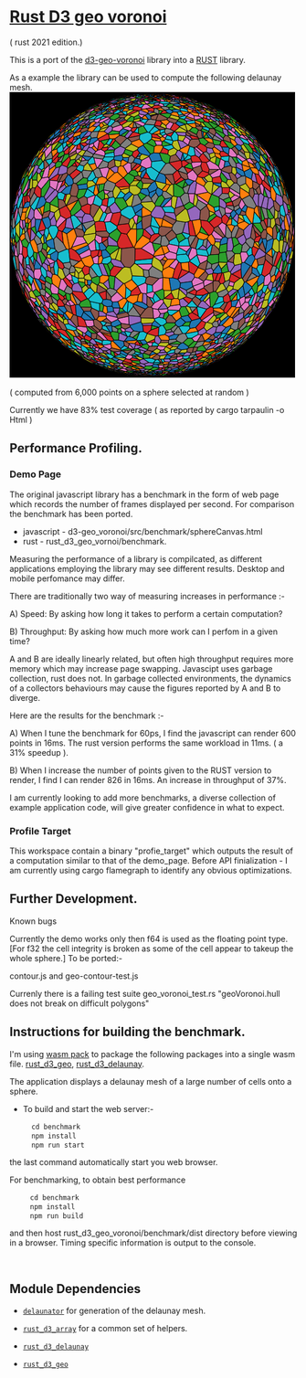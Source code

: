 # [Rust D3 geo voronoi](<https://github.com/martinfrances107/rust_d3_geo_voronoi>)

( rust 2021 edition.)

This is a port of the [d3-geo-voronoi](<https://github.com/Fil/d3-geo-voronoi>) library into a [RUST](<https://www.rust-lang.org/>) library.

 As a example the library can be used to compute the following delaunay mesh.
![Delaunay mesh from a set of random points on a sphere](./lamp.png "Delaunay mesh from a set of random points on a sphere")

( computed from 6,000 points on a sphere selected at random )

Currently we have 83% test coverage ( as reported by cargo tarpaulin -o Html )

## Performance Profiling.

### Demo Page
The original javascript library has a benchmark in the form of web page which records the number of frames displayed per second. For comparison the benchmark has been ported.

 - javascript -  d3-geo_voronoi/src/benchmark/sphereCanvas.html
 - rust -  rust_d3_geo_vornoi/benchmark.


Measuring the performance of a library is compilcated, as different applications employing the library may see different results. Desktop and mobile perfomance may differ.

There are traditionally two way of measuring increases in performance :-

A) Speed: By asking how long it takes to perform a certain computation?

B) Throughput:  By asking how much more work can I perfom in a given time?

A and B are ideally linearly related, but often high throughput requires more memory which may increase page swapping. Javascipt uses garbage collection, rust does not. In garbage collected environments, the dynamics of a collectors behaviours may cause the figures reported by A and B to diverge.

Here are the results for the benchmark :-

A) When I tune the benchmark for 60ps, I find the javascript can render 600 points in 16ms. The rust version performs the same workload in 11ms. ( a 31% speedup ).

B) When I increase the number of points given to the RUST version to render, I find I can render 826 in 16ms. An increase in throughput of 37%.

I am currently looking to add more benchmarks, a diverse collection of example application code, will give greater confidence in what to expect.

### Profile Target
This workspace contain a binary "profie_target" which outputs the result of a computation similar to that of the demo_page. Before API finialization - I am currently  using cargo flamegraph to identify any obvious optimizations.

## Further Development.

Known bugs

Currently the demo works only then f64 is used as the floating point type. [For f32 the cell integrity is broken as some of the cell appear to takeup the whole sphere.]
To be ported:-

contour.js and geo-contour-test.js

Currenly there is a failing test suite
geo_voronoi_test.rs "geoVoronoi.hull does not break on difficult polygons"


## Instructions for building the benchmark.

I'm using [wasm pack](<https://github.com/rustwasm/wasm-pack>) to package the
 following packages into a single wasm file.
 [rust_d3_geo](<https://github.com/martinfrances107/rust_d3_geo>),
 [rust_d3_delaunay](<https://github.com/martinfrances107/rust_d3_delaunay>).

The application displays a delaunay mesh of a large number of cells onto a sphere.

* To build and start the web server:-

        cd benchmark
        npm install
        npm run start

the last command automatically start you web browser.

For benchmarking, to obtain best performance

         cd benchmark
         npm install
         npm run build

and then host rust_d3_geo_voronoi/benchmark/dist directory before viewing in a browser.
Timing specific information is output to the console.

<br/>

## Module Dependencies

* [`delaunator`]("https://github.com/mourner/delaunator-rs.git") for generation
   of the delaunay mesh.

* [`rust_d3_array`]("https://github.com/martinfrances107/rust_d3_array.git")
   for a common set of helpers.

* [`rust_d3_delaunay`]("https://github.com/martinfrances107/rust_d3_delaunay.git")

* [`rust_d3_geo`]("https://github.com/martinfrances107/rust_d3_geo.git")
